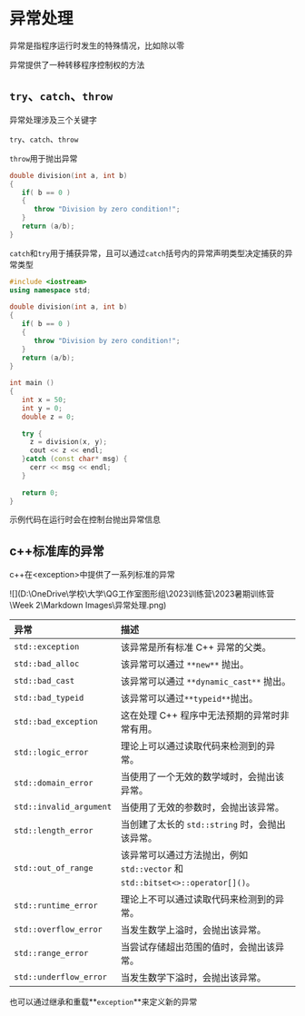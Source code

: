 # 异常处理

异常是指程序运行时发生的特殊情况，比如除以零

异常提供了一种转移程序控制权的方法

## **`try`、`catch`、`throw`**

异常处理涉及三个关键字

`try`、`catch`、`throw`

`throw`用于抛出异常

```c++
double division(int a, int b)
{
   if( b == 0 )
   {
      throw "Division by zero condition!";
   }
   return (a/b);
}
```

`catch`和`try`用于捕获异常，且可以通过`catch`括号内的异常声明类型决定捕获的异常类型

```c++
#include <iostream>
using namespace std;
 
double division(int a, int b)
{
   if( b == 0 )
   {
      throw "Division by zero condition!";
   }
   return (a/b);
}
 
int main ()
{
   int x = 50;
   int y = 0;
   double z = 0;
 
   try {
     z = division(x, y);
     cout << z << endl;
   }catch (const char* msg) {
     cerr << msg << endl;
   }
 
   return 0;
}
```

示例代码在运行时会在控制台抛出异常信息

## c++标准库的异常

c++在\<exception\>中提供了一系列标准的异常

![](D:\OneDrive\学校\大学\QG工作室图形组\2023训练营\2023暑期训练营\Week 2\Markdown Images\异常处理.png)

| 异常                    | 描述                                                         |
| :---------------------- | :----------------------------------------------------------- |
| `std::exception`        | 该异常是所有标准 C++ 异常的父类。                            |
| `std::bad_alloc`        | 该异常可以通过 `**new**` 抛出。                              |
| `std::bad_cast`         | 该异常可以通过 `**dynamic_cast**` 抛出。                     |
| `std::bad_typeid`       | 该异常可以通过` **typeid** `抛出。                           |
| `std::bad_exception`    | 这在处理 C++ 程序中无法预期的异常时非常有用。                |
| `std::logic_error`      | 理论上可以通过读取代码来检测到的异常。                       |
| `std::domain_error`     | 当使用了一个无效的数学域时，会抛出该异常。                   |
| `std::invalid_argument` | 当使用了无效的参数时，会抛出该异常。                         |
| `std::length_error`     | 当创建了太长的 `std::string` 时，会抛出该异常。              |
| `std::out_of_range`     | 该异常可以通过方法抛出，例如 `std::vector` 和 `std::bitset<>::operator[]()`。 |
| `std::runtime_error`    | 理论上不可以通过读取代码来检测到的异常。                     |
| `std::overflow_error`   | 当发生数学上溢时，会抛出该异常。                             |
| `std::range_error`      | 当尝试存储超出范围的值时，会抛出该异常。                     |
| `std::underflow_error`  | 当发生数学下溢时，会抛出该异常。                             |

也可以通过继承和重载**`exception`**来定义新的异常